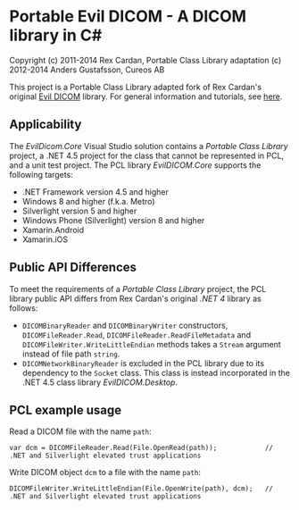 
Portable Evil DICOM - A DICOM library in C#
===========================================

Copyright (c) 2011-2014 Rex Cardan, Portable Class Library adaptation (c) 2012-2014 Anders Gustafsson, Cureos AB

This project is a Portable Class Library adapted fork of Rex Cardan's original [Evil DICOM](https://github.com/rexcardan/Evil-DICOM) library. 
For general information and tutorials, see [here](http://evildicom.rexcardan.com/).

Applicability
-------------

The _EvilDicom.Core_ Visual Studio solution contains a _Portable Class Library_ project, a .NET 4.5 project for the class that cannot be represented in PCL, and a unit test project. The PCL library _EvilDICOM.Core_ supports the following targets:

* .NET Framework version 4.5 and higher
* Windows 8 and higher (f.k.a. Metro)
* Silverlight version 5 and higher
* Windows Phone (Silverlight) version 8 and higher
* Xamarin.Android
* Xamarin.iOS

Public API Differences
----------------------

To meet the requirements of a _Portable Class Library_ project, the PCL library public API differs from Rex Cardan's original _.NET 4_ library as follows:

* `DICOMBinaryReader` and `DICOMBinaryWriter` constructors, `DICOMFileReader.Read`, `DICOMFileReader.ReadFileMetadata` and `DICOMFileWriter.WriteLittleEndian` methods takes a `Stream` argument instead of file path `string`.
* `DICOMNetworkBinaryReader` is excluded in the PCL library due to its dependency to the `Socket` class. This class is instead incorporated in the .NET 4.5 class library _EvilDICOM.Desktop_.

PCL example usage
-----------------

Read a DICOM file with the name `path`:

    var dcm = DICOMFileReader.Read(File.OpenRead(path));			// .NET and Silverlight elevated trust applications

Write DICOM object `dcm` to a file with the name `path`:

    DICOMFileWriter.WriteLittleEndian(File.OpenWrite(path), dcm);	// .NET and Silverlight elevated trust applications
